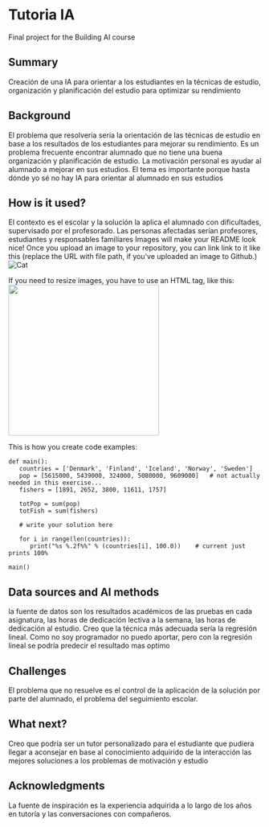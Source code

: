 <!-- This is the markdown template for the final project of the Building AI course, 
created by Reaktor Innovations and University of Helsinki. 
Copy the template, paste it to your GitHub README and edit! -->

# Tutoria IA

Final project for the Building AI course

## Summary

Creación de una IA para orientar a los estudiantes en la técnicas de estudio, organización y planificación del estudio  para optimizar su rendimiento


## Background

El problema que resolvería sería la orientación de las técnicas de estudio en base a los resultados de los estudiantes para mejorar su rendimiento. Es un problema frecuente encontrar alumnado que no tiene una buena organización y planificación de estudio. La motivación personal es ayudar al alumnado a mejorar en sus estudios. El tema es importante porque hasta dónde yo sé no hay IA para orientar al alumnado en sus estudios


## How is it used?

El contexto es el escolar y la solución la aplica el alumnado con dificultades, supervisado por el profesorado. Las personas afectadas serían profesores, estudiantes y responsables familiares
Images will make your README look nice!
Once you upload an image to your repository, you can link link to it like this (replace the URL with file path, if you've uploaded an image to Github.)
![Cat](https://upload.wikimedia.org/wikipedia/commons/5/5e/Sleeping_cat_on_her_back.jpg)

If you need to resize images, you have to use an HTML tag, like this:
<img src="https://upload.wikimedia.org/wikipedia/commons/5/5e/Sleeping_cat_on_her_back.jpg" width="300">

This is how you create code examples:
```
def main():
   countries = ['Denmark', 'Finland', 'Iceland', 'Norway', 'Sweden']
   pop = [5615000, 5439000, 324000, 5080000, 9609000]   # not actually needed in this exercise...
   fishers = [1891, 2652, 3800, 11611, 1757]

   totPop = sum(pop)
   totFish = sum(fishers)

   # write your solution here

   for i in range(len(countries)):
      print("%s %.2f%%" % (countries[i], 100.0))    # current just prints 100%

main()
```


## Data sources and AI methods
la fuente de datos son los resultados académicos de las pruebas en cada asignatura, las horas de dedicación lectiva a la semana, las horas de dedicación al estudio. Creo que la técnica más adecuada sería la regresión lineal. Como no soy programador no puedo aportar, pero con la regresión lineal se podría predecir el resultado mas optimo

## Challenges

El problema que no resuelve es el control de la aplicación de la solución por parte del alumnado, el problema del seguimiento escolar.

## What next?

Creo que podría ser un tutor personalizado para el estudiante que pudiera llegar a aconsejar en base al conocimiento adquirido de la interacción las mejores soluciones a los problemas de motivación y estudio


## Acknowledgments

La fuente de inspiración es la experiencia adquirida a lo largo de los años en tutoría y las conversaciones con compañeros.
